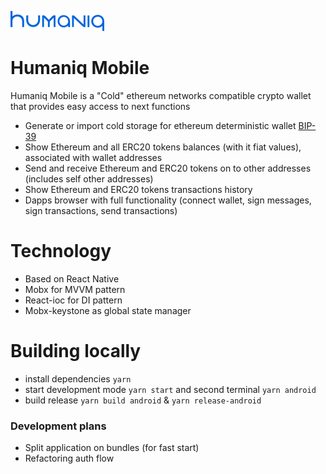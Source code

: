 ![Humaniq logo](./docs/logo-brand.png)

# Humaniq Mobile
Humaniq Mobile is a "Cold" ethereum networks compatible crypto wallet that provides easy access to next functions
- Generate or import cold storage for ethereum deterministic wallet [BIP-39](https://github.com/bitcoin/bips/blob/master/bip-0039.mediawiki)
- Show Ethereum and all ERC20 tokens balances (with it fiat values), associated with wallet addresses
- Send and receive Ethereum and ERC20 tokens on to other addresses (includes self other addresses)
- Show Ethereum and ERC20 tokens transactions history
- Dapps browser with full functionality (connect wallet, sign messages, sign transactions, send transactions)

# Technology

- Based on React Native
- Mobx for MVVM pattern
- React-ioc for DI pattern
- Mobx-keystone as global state manager

# Building locally
- install dependencies `yarn`
- start development mode `yarn start` and second terminal `yarn android`
- build release `yarn build android` & `yarn release-android`

### Development plans
- Split application on bundles (for fast start)
- Refactoring auth flow